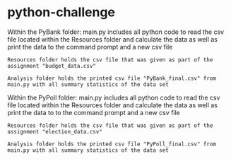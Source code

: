 # python-challenge


Within the PyBank folder:
    main.py includes all python code to read the csv file located within the Resources folder and calculate the data as well as print the data to the command prompt and a new csv file

    Resources folder holds the csv file that was given as part of the assignment "budget_data.csv"

    Analysis folder holds the printed csv file "PyBank_final.csv" from main.py with all summary statistics of the data set 




Within the PyPoll folder:
    main.py includes all python code to read the csv file located within the Resources folder and calculate the data as well as print the data to to the command prompt and a new csv file

    Resources folder holds the csv file that was given as part of the assignment "election_data.csv"

    Analysis folder holds the printed csv file "PyPoll_final.csv" from main.py with all summary statistics of the data set